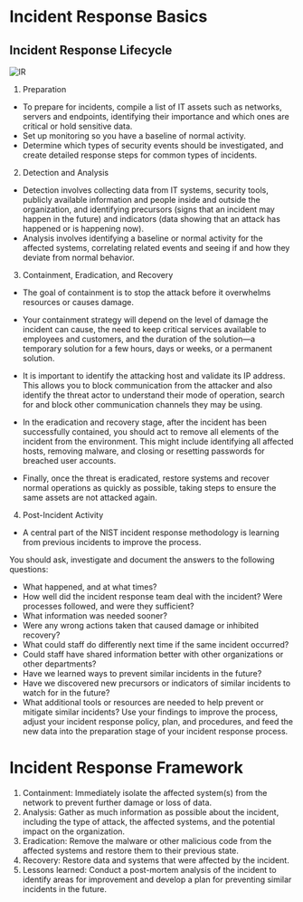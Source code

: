 # Incident Response Basics

## Incident Response Lifecycle
![IR](https://user-images.githubusercontent.com/111991325/234446445-4cc85e7a-985b-4811-a963-2e4db4cd611b.png)

1. Preparation
- To prepare for incidents, compile a list of IT assets such as networks, servers and endpoints, identifying their importance and which ones are critical or hold sensitive data. 
- Set up monitoring so you have a baseline of normal activity. 
- Determine which types of security events should be investigated, and create detailed response steps for common types of incidents.


2. Detection and Analysis
- Detection involves collecting data from IT systems, security tools, publicly available information and people inside and outside the organization, and identifying precursors (signs that an incident may happen in the future) and indicators (data showing that an attack has happened or is happening now).
- Analysis involves identifying a baseline or normal activity for the affected systems, correlating related events and seeing if and how they deviate from normal behavior.


3. Containment, Eradication, and Recovery
- The goal of containment is to stop the attack before it overwhelms resources or causes damage. 
- Your containment strategy will depend on the level of damage the incident can cause, the need to keep critical services available to employees and customers, and the duration of the solution—a temporary solution for a few hours, days or weeks, or a permanent solution. 
- It is important to identify the attacking host and validate its IP address. This allows you to block communication from the attacker and also identify the threat actor to understand their mode of operation, search for and block other communication channels they may be using.

- In the eradication and recovery stage, after the incident has been successfully contained, you should act to remove all elements of the incident from the environment. This might include identifying all affected hosts, removing malware, and closing or resetting passwords for breached user accounts.

- Finally, once the threat is eradicated, restore systems and recover normal operations as quickly as possible, taking steps to ensure the same assets are not attacked again.

4. Post-Incident Activity
- A central part of the NIST incident response methodology is learning from previous incidents to improve the process.

You should ask, investigate and document the answers to the following questions:

- What happened, and at what times?
- How well did the incident response team deal with the incident? Were processes followed, and were they sufficient?
- What information was needed sooner?
- Were any wrong actions taken that caused damage or inhibited recovery?
- What could staff do differently next time if the same incident occurred?
- Could staff have shared information better with other organizations or other departments?
- Have we learned ways to prevent similar incidents in the future?
- Have we discovered new precursors or indicators of similar incidents to watch for in the future?
- What additional tools or resources are needed to help prevent or mitigate similar incidents?
Use your findings to improve the process, adjust your incident response policy, plan, and procedures, and feed the new data into the preparation stage of your incident response process.

# Incident Response Framework 

1. Containment: Immediately isolate the affected system(s) from the network to prevent further damage or loss of data.
2. Analysis: Gather as much information as possible about the incident, including the type of attack, the affected systems, and the potential impact on the organization.
3. Eradication: Remove the malware or other malicious code from the affected systems and restore them to their previous state.
4. Recovery: Restore data and systems that were affected by the incident.
5. Lessons learned: Conduct a post-mortem analysis of the incident to identify areas for improvement and develop a plan for preventing similar incidents in the future.


